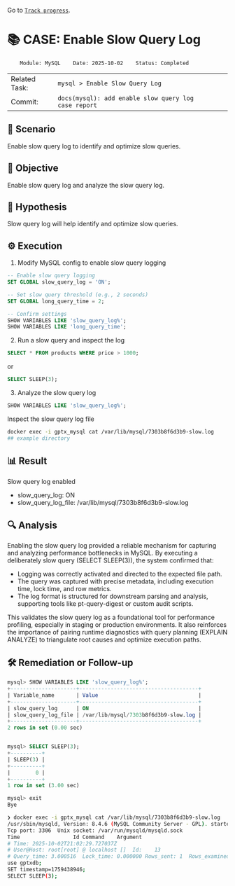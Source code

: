 Go to [`Track progress`](../../../README.md).

# 📚 CASE: Enable Slow Query Log

```
    Module: MySQL    Date: 2025-10-02    Status: Completed
```

||||||
| ---|--- | --- | --- | --- |
| Related Task: | `mysql > Enable Slow Query Log` |
| Commit: | `docs(mysql): add enable slow query log case report` |

## 📍 Scenario
Enable slow query log to identify and optimize slow queries.

## 🎯 Objective
Enable slow query log and analyze the slow query log.

## 🧠 Hypothesis
Slow query log will help identify and optimize slow queries.

## ⚙️ Execution
1. Modify MySQL config to enable slow query logging
```sql
-- Enable slow query logging
SET GLOBAL slow_query_log = 'ON';

-- Set slow query threshold (e.g., 2 seconds)
SET GLOBAL long_query_time = 2;

-- Confirm settings
SHOW VARIABLES LIKE 'slow_query_log%';
SHOW VARIABLES LIKE 'long_query_time';
```
2. Run a slow query and inspect the log
```sql
SELECT * FROM products WHERE price > 1000;
```
or 
```sql
SELECT SLEEP(3);
```

3. Analyze the slow query log
```sql
SHOW VARIABLES LIKE 'slow_query_log%';
```

Inspect the slow query log file
```bash
docker exec -i gptx_mysql cat /var/lib/mysql/7303b8f6d3b9-slow.log 
## example directory
```

## 📊 Result
Slow query log enabled
- slow_query_log: ON
- slow_query_log_file: /var/lib/mysql/7303b8f6d3b9-slow.log

## 🔍 Analysis
Enabling the slow query log provided a reliable mechanism for capturing and analyzing performance bottlenecks in MySQL. By executing a deliberately slow query (SELECT SLEEP(3)), the system confirmed that:

- Logging was correctly activated and directed to the expected file path.
- The query was captured with precise metadata, including execution time, lock time, and row metrics.
- The log format is structured for downstream parsing and analysis, supporting tools like pt-query-digest or custom audit scripts.

This validates the slow query log as a foundational tool for performance profiling, especially in staging or production environments. It also reinforces the importance of pairing runtime diagnostics with query planning (EXPLAIN ANALYZE) to triangulate root causes and optimize execution paths.

## 🛠️ Remediation or Follow-up

```sql
mysql> SHOW VARIABLES LIKE 'slow_query_log%';
+---------------------+--------------------------------------+
| Variable_name       | Value                                |
+---------------------+--------------------------------------+
| slow_query_log      | ON                                   |
| slow_query_log_file | /var/lib/mysql/7303b8f6d3b9-slow.log |
+---------------------+--------------------------------------+
2 rows in set (0.00 sec)


mysql> SELECT SLEEP(3);
+----------+
| SLEEP(3) |
+----------+
|        0 |
+----------+
1 row in set (3.00 sec)

mysql> exit
Bye
```

```bash
❯ docker exec -i gptx_mysql cat /var/lib/mysql/7303b8f6d3b9-slow.log
/usr/sbin/mysqld, Version: 8.4.6 (MySQL Community Server - GPL). started with:
Tcp port: 3306  Unix socket: /var/run/mysqld/mysqld.sock
Time                 Id Command    Argument
# Time: 2025-10-02T21:02:29.727037Z
# User@Host: root[root] @ localhost []  Id:    13
# Query_time: 3.000516  Lock_time: 0.000000 Rows_sent: 1  Rows_examined: 1
use gptxdb;
SET timestamp=1759438946;
SELECT SLEEP(3);
```